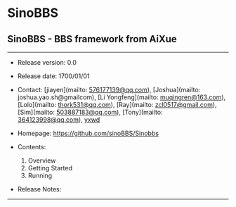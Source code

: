 # SinoBBS #
## SinoBBS - BBS framework from AiXue ##

---
- Release version: 0.0
- Release date: 1700/01/01
- Contact: [jiayen](mailto: 576177139@qq.com), [Joshua](mailto: joshua.yao.sh@gmailcom), [Li Yongfeng](mailto: muqingren@163.com), [Lolo](mailto: thork531@qq.com), [Ray](mailto: zcl0517@gmail.com), [Sim](mailto: 503887183@qq.com), [Tony](mailto: 364123998@qq.com), [yxwd](516055717@qq.com)
- Homepage: https://github.com/sinoBBS/Sinobbs

- Contents:
    1. Overview
    2. Getting Started
    3. Running

- Release Notes:

---
